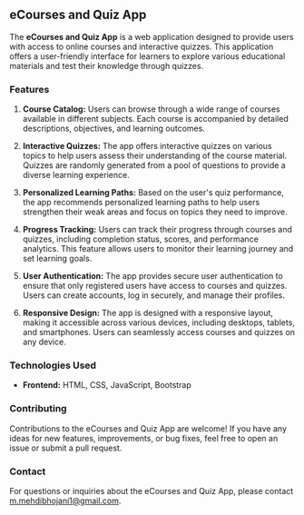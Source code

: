 ## eCourses and Quiz App

The **eCourses and Quiz App** is a web application designed to provide users with access to online courses and interactive quizzes. This application offers a user-friendly interface for learners to explore various educational materials and test their knowledge through quizzes.

### Features

1. **Course Catalog:** Users can browse through a wide range of courses available in different subjects. Each course is accompanied by detailed descriptions, objectives, and learning outcomes.

2. **Interactive Quizzes:** The app offers interactive quizzes on various topics to help users assess their understanding of the course material. Quizzes are randomly generated from a pool of questions to provide a diverse learning experience.

3. **Personalized Learning Paths:** Based on the user's quiz performance, the app recommends personalized learning paths to help users strengthen their weak areas and focus on topics they need to improve.

4. **Progress Tracking:** Users can track their progress through courses and quizzes, including completion status, scores, and performance analytics. This feature allows users to monitor their learning journey and set learning goals.

5. **User Authentication:** The app provides secure user authentication to ensure that only registered users have access to courses and quizzes. Users can create accounts, log in securely, and manage their profiles.

6. **Responsive Design:** The app is designed with a responsive layout, making it accessible across various devices, including desktops, tablets, and smartphones. Users can seamlessly access courses and quizzes on any device.

### Technologies Used

- **Frontend:** HTML, CSS, JavaScript, Bootstrap

### Contributing

Contributions to the eCourses and Quiz App are welcome! If you have any ideas for new features, improvements, or bug fixes, feel free to open an issue or submit a pull request.


### Contact

For questions or inquiries about the eCourses and Quiz App, please contact [m.mehdibhojani1@gmail.com](mailto:m.mehdibhojani1@gmail.com).

